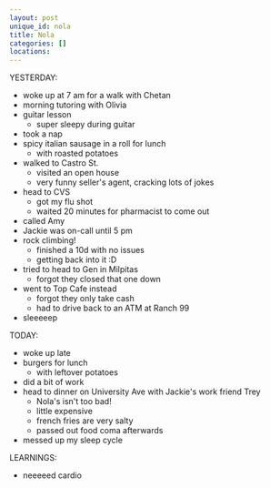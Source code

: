 ```yaml
---
layout: post
unique_id: nola
title: Nola
categories: []
locations: 
---
```


YESTERDAY:
* woke up at 7 am for a walk with Chetan
* morning tutoring with Olivia
* guitar lesson
  * super sleepy during guitar
* took a nap
* spicy italian sausage in a roll for lunch
  * with roasted potatoes
* walked to Castro St.
  * visited an open house
  * very funny seller's agent, cracking lots of jokes
* head to CVS
  * got my flu shot
  * waited 20 minutes for pharmacist to come out
* called Amy
* Jackie was on-call until 5 pm
* rock climbing!
  * finished a 10d with no issues
  * getting back into it :D
* tried to head to Gen in Milpitas
  * forgot they closed that one down
* went to Top Cafe instead
  * forgot they only take cash
  * had to drive back to an ATM at Ranch 99
* sleeeeep

TODAY:
* woke up late
* burgers for lunch
  * with leftover potatoes
* did a bit of work
* head to dinner on University Ave with Jackie's work friend Trey
  * Nola's isn't too bad!
  * little expensive
  * french fries are very salty
  * passed out food coma afterwards
* messed up my sleep cycle

LEARNINGS:
* neeeeed cardio
